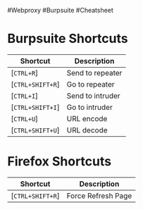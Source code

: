 #Webproxy #Burpsuite #Cheatsheet
# Burpsuite Shortcuts

|**Shortcut**|**Description**|
|---|---|
|[`CTRL+R`]|Send to repeater|
|[`CTRL+SHIFT+R`]|Go to repeater|
|[`CTRL+I`]|Send to intruder|
|[`CTRL+SHIFT+I`]|Go to intruder|
|[`CTRL+U`]|URL encode|
|[`CTRL+SHIFT+U`]|URL decode|

# Firefox Shortcuts

|**Shortcut**|**Description**|
|---|---|
|[`CTRL+SHIFT+R`]|Force Refresh Page|